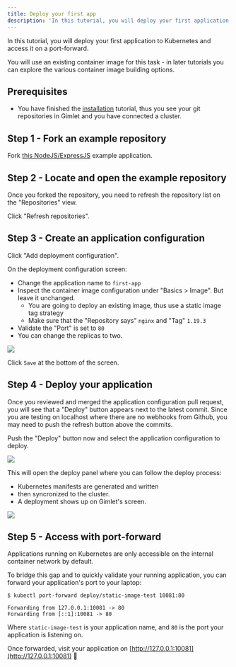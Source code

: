 ```yaml
---
title: Deploy your first app
description: 'In this tutorial, you will deploy your first application to Kubernetes and access it on a port-forward.'
---
```


In this tutorial, you will deploy your first application to Kubernetes and access it on a port-forward.

You will use an existing container image for this task - in later tutorials you can explore the various container image building options.

## Prerequisites

- You have finished the [installation](/docs/installation) tutorial, thus you see your git repositories in Gimlet and you have connected a cluster.

## Step 1 - Fork an example repository

Fork [this NodeJS/ExpressJS](https://github.com/gimlet-io/expressjs-test-app) example application.

## Step 2 - Locate and open the example repository

Once you forked the repository, you need to refresh the repository list on the "Repositories" view.

Click "Refresh repositories".

## Step 3 - Create an application configuration

Click "Add deployment configuration".

On the deployment configuration screen:
- Change the application name to `first-app`
- Inspect the container image configuration under "Basics > Image". But leave it unchanged.
  - You are going to deploy an existing image, thus use a static image tag strategy
  - Make sure that the "Repository says" `nginx` and "Tag" `1.19.3`
- Validate the "Port" is set to `80`
- You can change the replicas to two.

![](/static-image-tag.png)

Click `Save` at the bottom of the screen.

## Step 4 - Deploy your application

Once you reviewed and merged the application configuration pull request, you will see that a "Deploy" button appears next to the latest commit. Since you are testing on localhost where there are no webhooks from Github, you may need to push the refresh button above the commits.

Push the "Deploy" button now and select the application configuration to deploy.

![](/deploy-button.png)

This will open the deploy panel where you can follow the deploy process:
- Kubernetes manifests are generated and written
- then syncronized to the cluster.
- A deployment shows up on Gimlet's screen.

![](/deployed.png)

## Step 5 - Access with port-forward

Applications running on Kubernetes are only accessible on the internal container network by default.

To bridge this gap and to quickly validate your running application, you can forward your application's port to your laptop:

```
$ kubectl port-forward deploy/static-image-test 10081:80

Forwarding from 127.0.0.1:10081 -> 80
Forwarding from [::1]:10081 -> 80
```

Where `static-image-test` is your application name, and `80` is the port your application is listening on.

Once forwarded, visit your application on [http://127.0.0.1:10081](http://127.0.0.1:10081) 🎉
